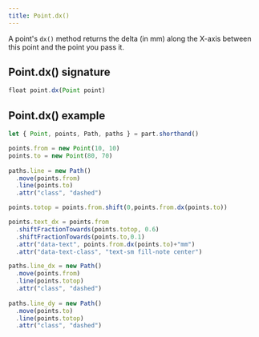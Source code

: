 ```yaml
---
title: Point.dx()
---
```


A point's `dx()` method returns the delta (in mm) along the X-axis between this point and the point you pass it.

## Point.dx() signature

```js
float point.dx(Point point)
```

## Point.dx() example

<Example
  part="point_dx"
  caption="An example of the Point.dx() method"
/>

```js
let { Point, points, Path, paths } = part.shorthand()

points.from = new Point(10, 10)
points.to = new Point(80, 70)
    
paths.line = new Path()
  .move(points.from)
  .line(points.to)
  .attr("class", "dashed")

points.totop = points.from.shift(0,points.from.dx(points.to))

points.text_dx = points.from
  .shiftFractionTowards(points.totop, 0.6)
  .shiftFractionTowards(points.to,0.1)
  .attr("data-text", points.from.dx(points.to)+"mm")
  .attr("data-text-class", "text-sm fill-note center")

paths.line_dx = new Path()
  .move(points.from)
  .line(points.totop)
  .attr("class", "dashed")
    
paths.line_dy = new Path()
  .move(points.to)
  .line(points.totop)
  .attr("class", "dashed")
```

